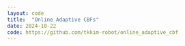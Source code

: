 ```yaml
---
layout: code
title:  "Online Adaptive CBFs"
date: 2024-10-22
code: https://github.com/tkkim-robot/online_adaptive_cbf
---
```

